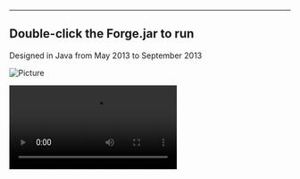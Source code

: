 ------------
Double-click the Forge.jar to run
------------
Designed in Java from May 2013 to September 2013

![Picture](DemoPhotos/Example1.jpeg)

![Picture](DemoPhotos/Example2.mov)